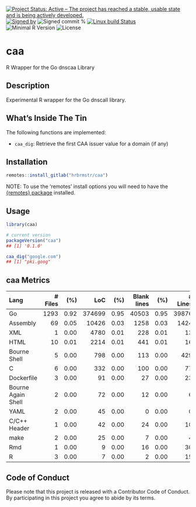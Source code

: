
[![Project Status: Active – The project has reached a stable, usable
state and is being actively
developed.](https://www.repostatus.org/badges/latest/active.svg)](https://www.repostatus.org/#active)
[![Signed
by](https://img.shields.io/badge/Keybase-Verified-brightgreen.svg)](https://keybase.io/hrbrmstr)
![Signed commit
%](https://img.shields.io/badge/Signed_Commits-100%25-lightgrey.svg)
[![Linux build
Status](https://travis-ci.org/hrbrmstr/caa.svg?branch=master)](https://travis-ci.org/hrbrmstr/caa)  
![Minimal R
Version](https://img.shields.io/badge/R%3E%3D-3.2.0-blue.svg)
![License](https://img.shields.io/badge/License-AGPL-blue.svg)

# caa

R Wrapper for the Go dnscaa Library

## Description

Experimental R wrapper for the Go dnscall library.

## What’s Inside The Tin

The following functions are implemented:

  - `caa_dig`: Retrieve the first CAA issuer value for a domain (if any)

## Installation

``` r
remotes::install_gitlab("hrbrmstr/caa")
```

NOTE: To use the ‘remotes’ install options you will need to have the
[{remotes} package](https://github.com/r-lib/remotes) installed.

## Usage

``` r
library(caa)

# current version
packageVersion("caa")
## [1] '0.1.0'
```

``` r
caa_dig("google.com")
## [1] "pki.goog"
```

## caa Metrics

| Lang               | \# Files |  (%) |    LoC |  (%) | Blank lines |  (%) | \# Lines |  (%) |
| :----------------- | -------: | ---: | -----: | ---: | ----------: | ---: | -------: | ---: |
| Go                 |     1293 | 0.92 | 374699 | 0.95 |       40503 | 0.95 |    39876 | 0.95 |
| Assembly           |       69 | 0.05 |  10426 | 0.03 |        1258 | 0.03 |     1424 | 0.03 |
| XML                |        1 | 0.00 |   4780 | 0.01 |         228 | 0.01 |       13 | 0.00 |
| HTML               |       10 | 0.01 |   2214 | 0.01 |         441 | 0.01 |       16 | 0.00 |
| Bourne Shell       |        5 | 0.00 |    798 | 0.00 |         113 | 0.00 |      429 | 0.01 |
| C                  |        6 | 0.00 |    332 | 0.00 |         100 | 0.00 |       77 | 0.00 |
| Dockerfile         |        3 | 0.00 |     91 | 0.00 |          27 | 0.00 |       23 | 0.00 |
| Bourne Again Shell |        2 | 0.00 |     72 | 0.00 |          12 | 0.00 |        6 | 0.00 |
| YAML               |        2 | 0.00 |     45 | 0.00 |           0 | 0.00 |        0 | 0.00 |
| C/C++ Header       |        1 | 0.00 |     42 | 0.00 |          24 | 0.00 |       10 | 0.00 |
| make               |        2 | 0.00 |     25 | 0.00 |           7 | 0.00 |        4 | 0.00 |
| Rmd                |        1 | 0.00 |      9 | 0.00 |          16 | 0.00 |       30 | 0.00 |
| R                  |        3 | 0.00 |      7 | 0.00 |           2 | 0.00 |       15 | 0.00 |

## Code of Conduct

Please note that this project is released with a Contributor Code of
Conduct. By participating in this project you agree to abide by its
terms.
